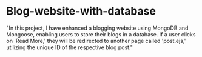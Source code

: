 # Blog-website-with-database

"In this project, I have enhanced a blogging website using MongoDB and Mongoose, enabling users to store their blogs in a database. If a user clicks on 'Read More,' they will be redirected to another page called 'post.ejs,' utilizing the unique ID of the respective blog post."
